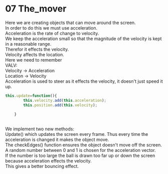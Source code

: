 # 07 The_mover 
Here we are creating objects that can move around the screen.</br>
In order to do this we must use acceleration. </br>
Acceleration is the rate of change to velocity.</br>
We keep the acceleration small so that the magnitude of the velocity is kept in a reasonable range. </br>
Therefor it effects the velocity. </br>
Velocity affects the location. </br>
Here we need to remember </br>
VALV:</br>
Velocity -> Acceleration </br>
Location -> Velocity</br>
Acceleration is used to steer as it effects the velocity, it doesn't just speed it up.</br>
```js
this.update=function(){
		this.velocity.add(this.acceleration);
		this.position.add(this.velocity);

	}
 ```
</br>We implement two new methods:</br>
Update() which updates the screen every frame. Thus every time the acceleration is changed it makes the object move. </br>
The checkEdges() function ensures the object doesn't move off the screen.</br>
A random number between 0 and 1 is chosen for the acceleration vector. </br>
If the number is too large the ball is drawn too far up or down the screen because acceleration effects the velocity.</br>
This gives a better bouncing effect.
